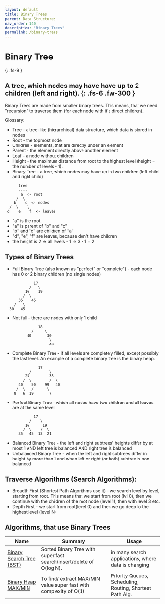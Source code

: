 ```yaml
---
layout: default
title: Binary Trees
parent: Data Structures
nav_order: 140
description: "Binary Trees"
permalink: /binary-trees
---
```

# Binary Tree 
{: .fs-9 }

A tree, which nodes may have have up to 2 children (left and right).
{: .fs-6 .fw-300 }
---
Binary Trees are made from smaller binary trees. This means, that we need "recursion" to traverse 
them (for each node with it's direct children).

Glossary:
* Tree - a tree-like (hierarchical) data structure, which data is stored in nodes
* Root - the topmost node
* Children - elements, that are directly under an element
* Parent - the element directly above another element
* Leaf - a node without children
* Height - the maximum distance from root to the highest level (height = the number of levels - 1).
* Binary Tree - a tree, which nodes may have up to two children (left child and right child)
```
      tree
      ----
       a  <- root
     /  \
    b    c  <- nodes
  /  \    \
 d    e    f  <- leaves 
```
* "a" is the root
* "a" is parent of "b" and "c"
* "b" and "c" are children of "a"
* "d", "e", "f" are leaves, because don't have children
* the height is 2 => all levels - 1 => 3 - 1 = 2

## Types of Binary Trees
* Full Binary Tree (also known as "perfect" or "complete") - each node has 0 or 2 binary children (no single nodes) 
```
             17
           /   \   
         16    19    
        /  \       
      35    45   
    /   \
  30   45
```
* Not full - there are nodes with only 1 child
```
               18
            /     \  
          40       30  
                    \
                    40
```
* Complete Binary Tree - if all levels are completely filled, except possibly the last level. 
An example of a complete binary tree is the binary heap.
```
               17
           /        \  
         25         35  
        /  \        /  \
      40    50    99   40
     /  \   /      \
    8   6  19       7
```
* Perfect Binary Tree - which all nodes have two children and all leaves are at the same level
```
             17
           /    \   
         16      19    
        /  \    /  \    
      35   45  13  21
```

* Balanced Binary Tree - the left and right subtrees' heights differ by at most 1 AND left tree is balanced AND right tree is balanced
* Unbalanced Binary Tree - when the left and right subtrees differ in height by more than 1 and when left or right (or both) subtree is non balanced

## Traverse Algorithms (Search Algorithms):
* Breadth First (Shortest Path Algorithms use it) - we search level by level, starting from root.
This means that we start from root (lvl 0), then we continue with the children of the root node (level 1), then with 
level 3 etc.
* Depth First - we start from root(level 0) and then we go deep to the highest level (level N)

## Algorithms, that use Binary Trees

Name|Summary|Usage
---|---|---
[Binary Search Tree (BST)](https://iretha.github.io/data-structures-and-algorithms/binary-search-tree)|Sorted Binary Tree with super fast search/insert/delete of O(log N).|in many search applications, where data is changing
[Binary Heap MAX/MIN](https://iretha.github.io/data-structures-and-algorithms/binary-heap)| To find/ extract MAX/MIN value super fast with complexity of O(1) | Priority Queues, Scheduling, Routing, Shortest Path Alg.
